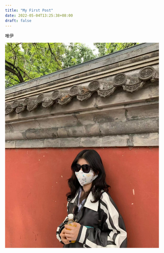 ```yaml
---
title: "My First Post"
date: 2022-05-04T13:25:38+08:00
draft: false
---
```

唯伊

![](/pic/onlyu.jpg)
